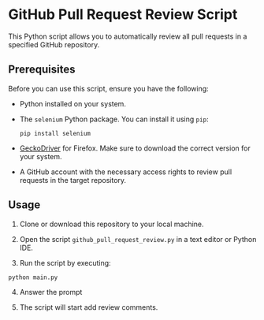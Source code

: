 # GitHub Pull Request Review Script

This Python script allows you to automatically review all pull requests in a specified GitHub repository.

## Prerequisites

Before you can use this script, ensure you have the following:

- Python installed on your system.
- The `selenium` Python package. You can install it using `pip`:

    ```
    pip install selenium
    ```

- [GeckoDriver](https://github.com/mozilla/geckodriver) for Firefox. Make sure to download the correct version for your system.

- A GitHub account with the necessary access rights to review pull requests in the target repository.

## Usage

1. Clone or download this repository to your local machine.

2. Open the script `github_pull_request_review.py` in a text editor or Python IDE.

3. Run the script by executing:

```bash
python main.py
```
4. Answer the prompt

5. The script will start add review comments.